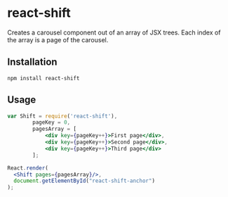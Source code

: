 # react-shift
Creates a carousel component out of an array of JSX trees. Each index of the array is a page of the carousel.

## Installation
```
npm install react-shift
```

## Usage
```jsx
var Shift = require('react-shift'),
		pageKey = 0,
		pagesArray = [
			<div key={pageKey++}>First page</div>,
			<div key={pageKey++}>Second page</div>,
			<div key={pageKey++}>Third page</div>
		];

React.render(
  <Shift pages={pagesArray}/>,
  document.getElementById("react-shift-anchor")
);
```